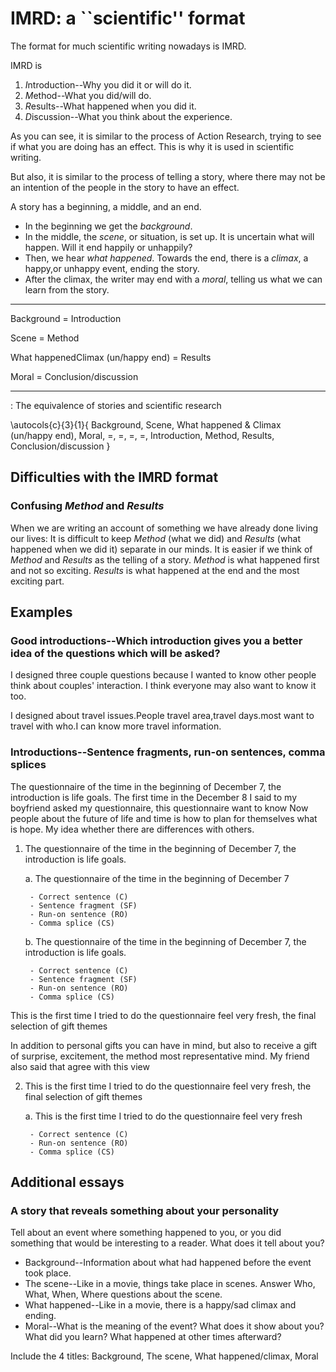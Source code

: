 # IMRD: a ``scientific'' format

The format for much scientific writing nowadays is IMRD.

IMRD is 

1. *I*ntroduction--Why you did it or will do it.
2. *M*ethod--What you did/will do.
3. *R*esults--What happened when you did it.
4. *D*iscussion--What you think about the experience.

As you can see, it is similar to the process of Action Research, trying to see if what you are doing has an effect. This is why it is used in scientific writing.

But also, it is similar to the process of telling a story, where there may not be an intention of the people in the story to have an effect.

A story has a beginning, a middle, and an end.

* In the beginning we get the *background*.
* In the middle, the *scene*, or situation, is set up. It is uncertain what will happen. Will it end happily or unhappily?
* Then, we hear *what happened*. Towards the end, there is a *climax*, a happy,or unhappy event, ending the story.
* After the climax, the writer may end with a *moral*, telling us what we can learn from the story.

---------------------              ---               --------------------- 
Background                          =                  Introduction          

Scene                               =                  Method                

What happenedClimax (un/happy end)  =                  Results               

Moral                               =                  Conclusion/discussion 
---------------------              ---               --------------------- 

: The equivalence of stories and scientific research

\autocols{c}{3}{1}{
Background, Scene, What happened \& Climax (un/happy end), Moral,
=, =, =, =,
Introduction, Method, Results, Conclusion/discussion  }

## Difficulties with the IMRD format

### Confusing *Method* and *Results*

When we are writing an account of something we have already done living our lives: It is difficult to keep *Method* (what we did) and *Results* (what happened when we did it) separate in our minds. It is easier if we think of *Method* and *Results* as the telling of a story. *Method* is what happened first and not so exciting. *Results* is what happened at the end and the most exciting part.

## Examples

### Good introductions--Which introduction gives you a better idea of the questions which will be asked?

I designed three couple questions because I wanted to know other people think about couples' interaction. I think everyone may also want to know it too. 

I designed about travel issues.People travel area,travel days.most want to travel with who.I can know more travel information.

### Introductions--Sentence fragments, run-on sentences, comma splices

The questionnaire of the time in the beginning of December 7, the introduction is life goals. The first time in the December 8 I said to my boyfriend asked my questionnaire, this questionnaire want to know Now people about the future of life and time is how to plan for themselves what is hope. My idea whether there are differences with others.

1. The questionnaire of the time in the beginning of December 7, the introduction is life goals. 

	a. The questionnaire of the time in the beginning of December 7

		- Correct sentence (C)
		- Sentence fragment (SF)
		- Run-on sentence (RO)
		- Comma splice (CS)

	b. The questionnaire of the time in the beginning of December 7, the introduction is life goals. 

		- Correct sentence (C)
		- Sentence fragment (SF)
		- Run-on sentence (RO)
		- Comma splice (CS)

This is the first time I tried to do the questionnaire feel very fresh, the final selection of gift themes

In addition to personal gifts you can have in mind, but also to receive a gift of surprise, excitement, the method most representative mind. My friend also said that agree with this view

2. This is the first time I tried to do the questionnaire feel very fresh, the final selection of gift themes

	a. This is the first time I tried to do the questionnaire feel very fresh

		- Correct sentence (C)
		- Run-on sentence (RO)
		- Comma splice (CS)

## Additional essays

### A story that reveals something about your personality

Tell about an event where something happened to you, or you did something that would be interesting to a reader. What does it tell about you?

* Background--Information about what had happened before the event took place.
* The scene--Like in a movie, things take place in scenes. Answer Who, What, When, Where questions about the scene.
* What happened--Like in a movie, there is a happy/sad climax and ending.
* Moral--What is the meaning of the event? What does it show about you? What did you learn? What happened at other times afterward?

Include the 4 titles: Background, The scene, What happened/climax, Moral
